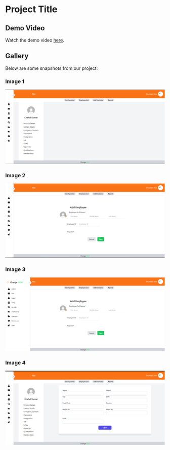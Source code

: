 # Project Title

## Demo Video

Watch the demo video [here](https://drive.google.com/file/d/1dc4eRF0eWMqEYIsqbnuOQp0nxLTeX7IX/view?usp=sharing).

## Gallery

Below are some snapshots from our project:

### Image 1
![Image Description 1](image.png)

### Image 2
![Image Description 2](image-1.png)

### Image 3
![Image Description 3](image-2.png)

### Image 4
![Image Description 4](image-3.png)
